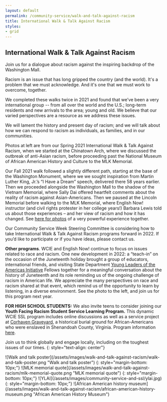```yaml
---
layout: default
permalink: /community-service/walk-and-talk-against-racism
title: International Walk & Talk Against Racism
styles:
- grid
---
```

<section markdown="1">

## International Walk & Talk Against Racism

Join us for a dialogue about racism against the inspiring backdrop of the Washington Mall.

Racism is an issue that has long gripped the country (and the world). It's a problem that we must acknowledge. And it's one that we must work to overcome, together.

We completed these walks twice in 2021 and found that we’ve been a very international group -- from all over the world and the U.S.; long-term residents and new arrivals to the area; young and old. We believe that our varied perspectives are a resource as we address these issues.

We will lament the history and present day of racism; and we will talk about how we can respond to racism as individuals, as families, and in our communities.

Photos at left are from our Spring 2021 International Walk & Talk Against Racism, when we started at the Chinatown Arch, where we discussed the outbreak of anti-Asian racism, before proceeding past the National Museum of African American History and Culture to the MLK Memorial.

Our Fall 2021 walk followed a slightly different path, starting at the base of the Washington Monument, where we we sought inspiration from Martin Luther King, Jr.’s “I Have a Dream” speech, delivered there 58 years earlier. Then we proceeded alongside the Washington Mall to the shadow of the Vietnam Memorial, where Sally Dai offered heartfelt comments about the reality of racism against Asian-Americans. Then we paused at the Lincoln Memorial before walking to the MLK Memorial, where English Now! instructor (and civil rights protester in her college years!) Barbara Lewis told us about those experiences – and her view of racism and how it has changed. See [here for photos](https://www.flickr.com/photos/englishnow/sets/72157720032530083/) of a very powerful experience together.

Our Community Service Week Steering Committee is considering how to take International Walk & Talk Against Racism programs forward in 2022. If you’d like to participate or if you have ideas, please contact us.

**Other programs**. WCIE and English Now! continue to focus on issues related to race and racism. One new development in 2022: a “teach-in” on the occasion of the Juneteenth holiday brought a group of educators, international friends, and visiting State Department [Young Leaders of the Americas Initiative](https://ylai.state.gov/) Fellows together for a meaningful conversation about the history of Juneteenth and its role reminding us of the ongoing challenge of racism in American life. We appreciate the many perspectives on race and racism shared at that event, which remind us of the opportunity to learn by listening, in a diverse environment. See the photo to the left, and join us for this program next year.

**FOR HIGH SCHOOL STUDENTS:** We also invite teens to consider joining our **Youth Facing Racism Student Service Learning Program.** This dynamic WCIE SSL program includes online discussions as well as a service project at [Corhaven Graveyard](http://www.corhavengraveyard.org/), a historical burial ground for African-Americans who were enslaved in Shenandoah County, Virginia. Program information [here](https://washingtoncie.org/community-service-and-ssl/).

Join us to think globally and engage locally, including on the toughest issues of our times.
{: style="text-align: center"}
</section>
<div class="callout" markdown="1">
![Walk and talk poster](/assets/images/walk-and-talk-against-racism/walk-and-talk-poster.png "Walk and talk poster")
{: style="margin-bottom: 10px;"}
![MLK memorial quote](/assets/images/walk-and-talk-against-racism/mlk-memorial-quote.png "MLK memorial quote")
{: style="margin-bottom: 10px;"}
![YLAI](/assets/images/community-service-and-ssl/ylai.jpg)
{: style="margin-bottom: 10px;"}
![African American history museum](/assets/images/walk-and-talk-against-racism/african-american-history-museum.png "African American History Museum")
</div>

